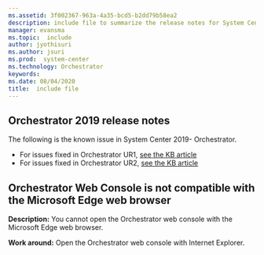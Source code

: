 ```yaml
---
ms.assetid: 3f002367-963a-4a35-bcd5-b2dd79b58ea2
description: include file to summarize the release notes for System Center 2019 - Orchestrator
manager: evansma
ms.topic:  include
author: jyothisuri
ms.author: jsuri
ms.prod:  system-center
ms.technology: Orchestrator
keywords:
ms.date: 08/04/2020
title:  include file
---
```


##  Orchestrator 2019 release notes

The following is the known issue in System Center 2019- Orchestrator.
- For issues fixed in Orchestrator UR1, [see the KB article](https://support.microsoft.com/help/4533414)
- For issues fixed in Orchestrator UR2, [see the KB article](https://support.microsoft.com/help/4569536 )

## Orchestrator Web Console is not compatible with the Microsoft Edge web browser
**Description:** You cannot open the Orchestrator web console with the Microsoft Edge web browser.

**Work around:** Open the Orchestrator web console with Internet Explorer.
